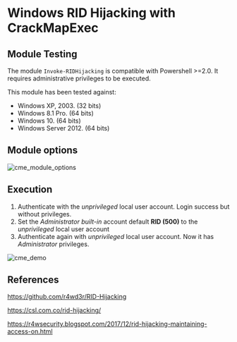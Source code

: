 # Windows RID Hijacking with CrackMapExec

## Module Testing
The module `Invoke-RIDHijacking` is compatible with Powershell >=2.0. It requires administrative privileges to be executed. 

This module has been tested against:

- Windows XP, 2003. (32 bits)
- Windows 8.1 Pro. (64 bits)
- Windows 10. (64 bits)
- Windows Server 2012. (64 bits)

## Module options

![cme_module_options](https://user-images.githubusercontent.com/14118912/53310153-985de780-3879-11e9-9d64-444bec528231.PNG)

## Execution

1. Authenticate with the _unprivileged_ local user account. Login success but without privileges.
2. Set the _Administrator built-in_ account default **RID (500)** to the _unprivileged_ local user account
3. Authenticate again with _unprivileged_ local user account. Now it has _Administrator_ privileges.

![cme_demo](https://user-images.githubusercontent.com/14118912/53310164-a6ac0380-3879-11e9-91e5-9e198e998d21.PNG)

## References
https://github.com/r4wd3r/RID-Hijacking

https://csl.com.co/rid-hijacking/

https://r4wsecurity.blogspot.com/2017/12/rid-hijacking-maintaining-access-on.html
